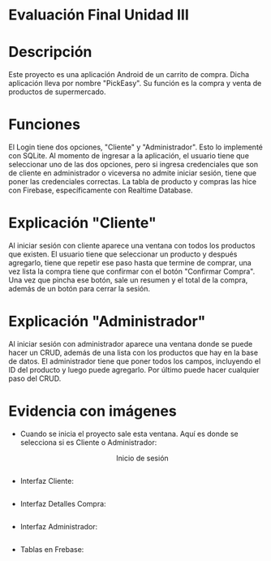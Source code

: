 # Evaluación Final Unidad III
# Descripción
Este proyecto es una aplicación Android de un carrito de compra. Dicha aplicación lleva por nombre "PickEasy". Su función es la compra y venta de productos de supermercado.

# Funciones
El Login tiene dos opciones, "Cliente" y "Administrador". Esto lo implementé con SQLite. Al momento de ingresar a la aplicación, el usuario tiene que seleccionar uno de las dos opciones, pero si ingresa credenciales que son de cliente en administrador o viceversa no admite iniciar sesión, tiene que poner las credenciales correctas.
La tabla de producto y compras las hice con Firebase, específicamente con Realtime Database.

# Explicación "Cliente"
Al iniciar sesión con cliente aparece una ventana con todos los productos que existen. El usuario tiene que seleccionar un producto y después agregarlo, tiene que repetir ese paso hasta que termine de comprar, una vez lista la compra tiene que confirmar con el botón "Confirmar Compra". Una vez que pincha ese botón, sale un resumen y el total de la compra, además de un botón para cerrar la sesión.

# Explicación "Administrador"
Al iniciar sesión con administrador aparece una ventana donde se puede hacer un CRUD, además de una lista con los productos que hay en la base de datos. El administrador tiene que poner todos los campos, incluyendo el ID del producto y luego puede agregarlo. Por último puede hacer cualquier paso del CRUD.

# Evidencia con imágenes

- Cuando se inicia el proyecto sale esta ventana. Aquí es donde se selecciona si es Cliente o Administrador: 

  <p style="text-align: center;">Inicio de sesión</p>
  <img src="Capturas/Home.png" alt="" style="display: block; margin: 10px auto;">

- Interfaz Cliente:

  <p style="text-align: center;"></p>
  <img src="Capturas/Cliente.png" alt="" style="display: block; margin: 10px auto;">

- Interfaz Detalles Compra:

  <p style="text-align: center;"></p>
  <img src="Capturas/Detalles.png" alt="" style="display: block; margin: 10px auto;">

- Interfaz Administrador:

  <p style="text-align: center;"></p>
  <img src="Capturas/Administrador.png" alt="" style="display: block; margin: 10px auto;">

- Tablas en Frebase:

  <p style="text-align: center;"></p>
  <img src="Capturas/Administrador.png" alt="" style="display: block; margin: 10px auto;">

